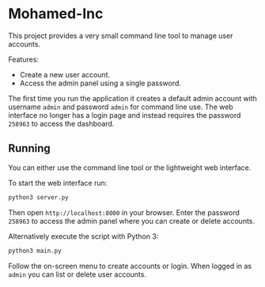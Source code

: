 # Mohamed-Inc

This project provides a very small command line tool to manage user accounts.

Features:
- Create a new user account.
- Access the admin panel using a single password.

The first time you run the application it creates a default admin
account with username `admin` and password `admin` for command line
use. The web interface no longer has a login page and instead requires
the password `258963` to access the dashboard.

## Running

You can either use the command line tool or the lightweight web interface.

To start the web interface run:

```bash
python3 server.py
```

Then open `http://localhost:8000` in your browser. Enter the password
`258963` to access the admin panel where you can create or delete
accounts.

Alternatively execute the script with Python 3:

```bash
python3 main.py
```

Follow the on-screen menu to create accounts or login. When logged in as
`admin` you can list or delete user accounts.
